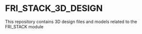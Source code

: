 # FRI_STACK_3D_DESIGN
This repository contains 3D design files and models related to the FRI_STACK module

